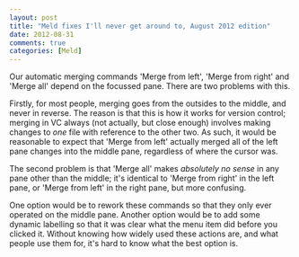 ```yaml
---
layout: post
title: "Meld fixes I'll never get around to, August 2012 edition"
date: 2012-08-31
comments: true
categories: [Meld]
---
```


Our automatic merging commands 'Merge from left', 'Merge from right' and
'Merge all' depend on the focussed pane. There are two problems with this.

Firstly, for most people, merging goes from the outsides to the middle, and
never in reverse. The reason is that this is how it works for version control;
merging in VC always (not actually, but close enough) involves making changes
to *one* file with reference to the other two. As such, it would be reasonable
to expect that 'Merge from left' actually merged all of the left pane changes
into the middle pane, regardless of where the cursor was.

The second problem is that 'Merge all' makes *absolutely no sense* in any pane
other than the middle; it's identical to 'Merge from right' in the left pane,
or 'Merge from left' in the right pane, but more confusing.

One option would be to rework these commands so that they only ever operated
on the middle pane. Another option would be to add some dynamic labelling so
that it was clear what the menu item did before you clicked it. Without
knowing how widely used these actions are, and what people use them for, it's
hard to know what the best option is.
